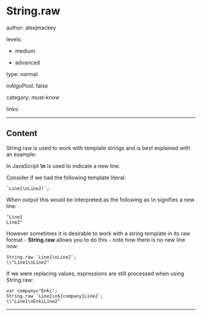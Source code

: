 # String.raw
author: alexjmackey

levels:

  - medium

  - advanced

type: normal

inAlgoPool: false

category: must-know

links:

---
## Content

String.raw is used to work with template strings and is best explained with an example:

In JavaScript **\n** is used to indicate a new line.

Consider if we had the following template literal:
```
`Line1\nLine2!`;
```
When output this would be interpreted as the following as \n signifies a new line:

```
"Line1
Line2"
```

However sometimes it is desirable to work with a string template in its raw format - **String.raw** allows you to do this - note how there is no new line now:

```
String.raw `Line1\nLine2`;
\\"Line1\nLine2"
```

If we were replacing values, expressions are still processed when using String.raw:

```
var company="Enki";
String.raw `Line1\n${company}Line2`;
\\"Line1\nEnkiLine2"
```
---
